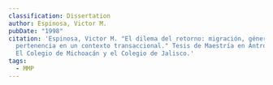 ```yaml
---
classification: Dissertation
author: Espinosa, Victor M.
pubDate: "1998"
citation: 'Espinosa, Victor M. "El dilema del retorno: migración, género y
  pertenencia en un contexto transaccional." Tesis de Maestría en Antropología,
  El Colegio de Michoacán y el Colegio de Jalisco.'
tags:
  - MMP
---
```


